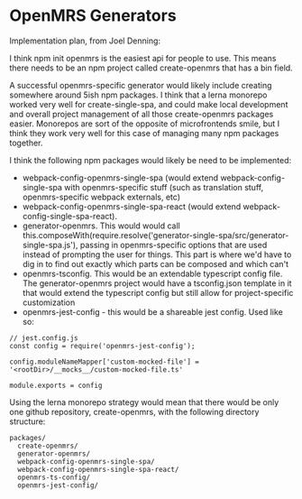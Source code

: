 # OpenMRS Generators

Implementation plan, from Joel Denning:

I think npm init openmrs is the easiest api for people to use. This means there needs to be an npm project called create-openmrs that has a bin field.

A successful openmrs-specific generator would likely include creating somewhere around 5ish npm packages. I think that a lerna monorepo worked very well for create-single-spa, and could make local development and overall project management of all those create-openmrs packages easier. Monorepos are sort of the opposite of microfrontends smile, but I think they work very well for this case of managing many npm packages together.

I think the following npm packages would likely be need to be implemented:
    
- webpack-config-openmrs-single-spa (would extend webpack-config-single-spa with openmrs-specific stuff (such as translation stuff, openmrs-specific webpack externals, etc)
- webpack-config-openmrs-single-spa-react (would extend webpack-config-single-spa-react).
- generator-openmrs. This would would call this.composeWith(require.resolve('generator-single-spa/src/generator-single-spa.js'), passing in openmrs-specific options that are used instead of prompting the user for things. This part is where we'd have to dig in to find out exactly which parts can be composed and which can't
- openmrs-tsconfig. This would be an extendable typescript config file. The generator-openmrs project would have a tsconfig.json template in it that would extend the typescript config but still allow for project-specific customization
- openmrs-jest-config - this would be a shareable jest config. Used like so:

```
// jest.config.js
const config = require('openmrs-jest-config');

config.moduleNameMapper['custom-mocked-file'] = '<rootDir>/__mocks__/custom-mocked-file.ts'

module.exports = config
```

Using the lerna monorepo strategy would mean that there would be only one github repository, create-openmrs, with the following directory structure:

```
packages/
  create-openmrs/
  generator-openmrs/
  webpack-config-openmrs-single-spa/
  webpack-config-openmrs-single-spa-react/
  openmrs-ts-config/
  openmrs-jest-config/
```
